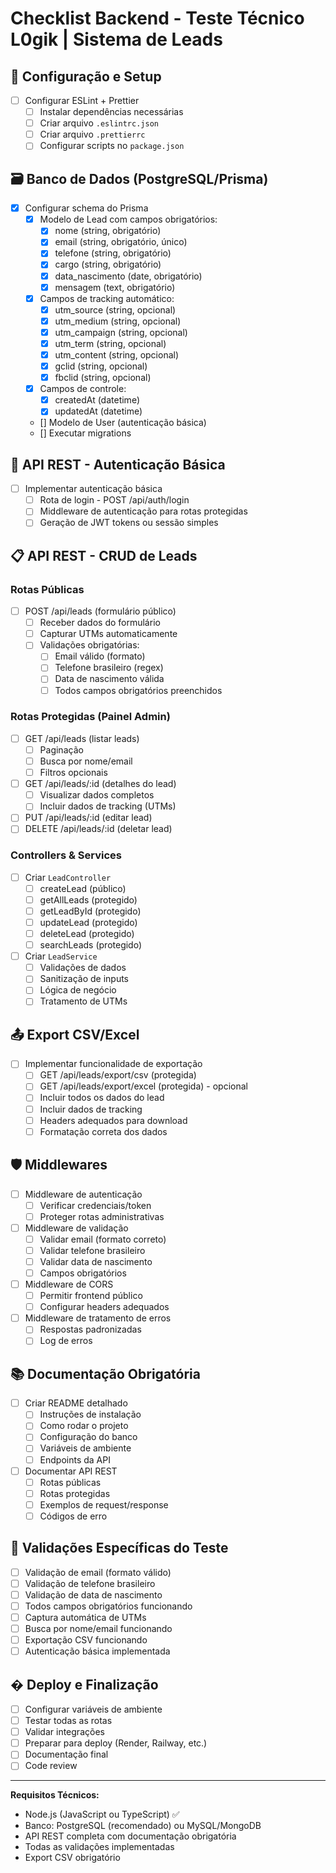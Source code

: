 # Checklist Backend - Teste Técnico L0gik | Sistema de Leads

## 🔧 Configuração e Setup

- [ ] Configurar ESLint + Prettier
  - [ ] Instalar dependências necessárias
  - [ ] Criar arquivo `.eslintrc.json`
  - [ ] Criar arquivo `.prettierrc`
  - [ ] Configurar scripts no `package.json`

## 🗃️ Banco de Dados (PostgreSQL/Prisma)

- [x] Configurar schema do Prisma
  - [x] Modelo de Lead com campos obrigatórios:
    - [x] nome (string, obrigatório)
    - [x] email (string, obrigatório, único)
    - [x] telefone (string, obrigatório)
    - [x] cargo (string, obrigatório)
    - [x] data_nascimento (date, obrigatório)
    - [x] mensagem (text, obrigatório)
  - [x] Campos de tracking automático:
    - [x] utm_source (string, opcional)
    - [x] utm_medium (string, opcional)
    - [x] utm_campaign (string, opcional)
    - [x] utm_term (string, opcional)
    - [x] utm_content (string, opcional)
    - [x] gclid (string, opcional)
    - [x] fbclid (string, opcional)
  - [x] Campos de controle:
    - [x] createdAt (datetime)
    - [x] updatedAt (datetime)
  - [] Modelo de User (autenticação básica)
  - [] Executar migrations

## 🔐 API REST - Autenticação Básica

- [ ] Implementar autenticação básica
  - [ ] Rota de login - POST /api/auth/login
  - [ ] Middleware de autenticação para rotas protegidas
  - [ ] Geração de JWT tokens ou sessão simples

## 📋 API REST - CRUD de Leads

### Rotas Públicas
- [ ] POST /api/leads (formulário público)
  - [ ] Receber dados do formulário
  - [ ] Capturar UTMs automaticamente
  - [ ] Validações obrigatórias:
    - [ ] Email válido (formato)
    - [ ] Telefone brasileiro (regex)
    - [ ] Data de nascimento válida
    - [ ] Todos campos obrigatórios preenchidos

### Rotas Protegidas (Painel Admin)
- [ ] GET /api/leads (listar leads)
  - [ ] Paginação
  - [ ] Busca por nome/email
  - [ ] Filtros opcionais
- [ ] GET /api/leads/:id (detalhes do lead)
  - [ ] Visualizar dados completos
  - [ ] Incluir dados de tracking (UTMs)
- [ ] PUT /api/leads/:id (editar lead)
- [ ] DELETE /api/leads/:id (deletar lead)

### Controllers & Services
- [ ] Criar `LeadController`
  - [ ] createLead (público)
  - [ ] getAllLeads (protegido)
  - [ ] getLeadById (protegido)
  - [ ] updateLead (protegido)
  - [ ] deleteLead (protegido)
  - [ ] searchLeads (protegido)

- [ ] Criar `LeadService`
  - [ ] Validações de dados
  - [ ] Sanitização de inputs
  - [ ] Lógica de negócio
  - [ ] Tratamento de UTMs

## 📤 Export CSV/Excel

- [ ] Implementar funcionalidade de exportação
  - [ ] GET /api/leads/export/csv (protegida)
  - [ ] GET /api/leads/export/excel (protegida) - opcional
  - [ ] Incluir todos os dados do lead
  - [ ] Incluir dados de tracking
  - [ ] Headers adequados para download
  - [ ] Formatação correta dos dados

## 🛡️ Middlewares

- [ ] Middleware de autenticação
  - [ ] Verificar credenciais/token
  - [ ] Proteger rotas administrativas

- [ ] Middleware de validação
  - [ ] Validar email (formato correto)
  - [ ] Validar telefone brasileiro
  - [ ] Validar data de nascimento
  - [ ] Campos obrigatórios

- [ ] Middleware de CORS
  - [ ] Permitir frontend público
  - [ ] Configurar headers adequados

- [ ] Middleware de tratamento de erros
  - [ ] Respostas padronizadas
  - [ ] Log de erros

## 📚 Documentação Obrigatória

- [ ] Criar README detalhado
  - [ ] Instruções de instalação
  - [ ] Como rodar o projeto
  - [ ] Configuração do banco
  - [ ] Variáveis de ambiente
  - [ ] Endpoints da API

- [ ] Documentar API REST
  - [ ] Rotas públicas
  - [ ] Rotas protegidas
  - [ ] Exemplos de request/response
  - [ ] Códigos de erro

## 🔄 Validações Específicas do Teste

- [ ] Validação de email (formato válido)
- [ ] Validação de telefone brasileiro
- [ ] Validação de data de nascimento
- [ ] Todos campos obrigatórios funcionando
- [ ] Captura automática de UTMs
- [ ] Busca por nome/email funcionando
- [ ] Exportação CSV funcionando
- [ ] Autenticação básica implementada

## � Deploy e Finalização

- [ ] Configurar variáveis de ambiente
- [ ] Testar todas as rotas
- [ ] Validar integrações
- [ ] Preparar para deploy (Render, Railway, etc.)
- [ ] Documentação final
- [ ] Code review

---

**Requisitos Técnicos:**
- Node.js (JavaScript ou TypeScript) ✅
- Banco: PostgreSQL (recomendado) ou MySQL/MongoDB
- API REST completa com documentação obrigatória
- Todas as validações implementadas
- Export CSV obrigatório
